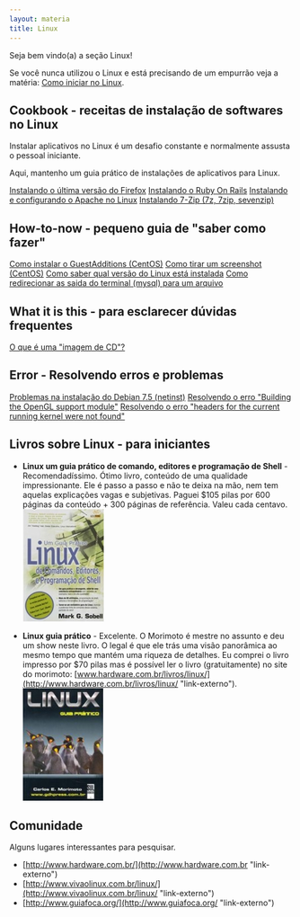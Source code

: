 ```yaml
---
layout: materia
title: Linux
---
```


Seja bem vindo(a) a seção Linux!
   
Se você nunca utilizou o Linux e está precisando de um empurrão veja a matéria:
[Como iniciar no Linux](./como-iniciar-no-linux/ "Como iniciar no Linux").



Cookbook - receitas de instalação de softwares no Linux
---

Instalar  aplicativos no Linux é um desafio constante e normalmente assusta o pessoal iniciante.

Aqui, mantenho um guia prático de instalações de aplicativos para Linux.

<div class="list-group">
    <a href="/linux/instalando-firefox/" class="list-group-item">Instalando o última versão do Firefox</a>
    <a href="/linux/instalando-ruby-on-rails/" class="list-group-item">Instalando o Ruby On Rails</a>
    <a href="/linux/instalando-apache-via-yum-apt-get/" class="list-group-item">Instalando e configurando o Apache no Linux</a>
    <a href="/linux/instalando-7z/" class="list-group-item">Instalando 7-Zip (7z, 7zip, sevenzip)</a>
    <!--<a href="" class="list-group-item"></a>-->
</div> 



How-to-now - pequeno guia de "saber como fazer"
---

<div class="list-group">
    <a href="/linux/vbox-guest-additions/" class="list-group-item">Como instalar o GuestAdditions (CentOS)</a>
    <a href="/linux/gnome-screenshot/" class="list-group-item">Como tirar um screenshot (CentOS)</a>
    <a href="/linux/como-saber-qual-versao-do-linux-esta-instalada/" class="list-group-item">Como saber qual versão do Linux está instalada</a>
    <a href="/linux/redirecionar-a-saida-do-terminal-para-arquivo/" class="list-group-item">Como redirecionar as saida do terminal (mysql) para um arquivo</a>
    <!--<a href="" class="list-group-item"></a>-->
</div> 


What it is this - para esclarecer dúvidas frequentes
---

<div class="list-group">
    <a href="/linux/imagem-cd-iso/" class="list-group-item">O que é uma "imagem de CD"?</a>
    <!--<a href="" class="list-group-item"></a>-->
</div> 


Error - Resolvendo erros e problemas
---

<div class="list-group">
    <a href="/linux/problemas-instalacao-debian-7-5/" class="list-group-item">Problemas na instalação do Debian 7.5 (netinst)</a>
    <a href="/linux/vbox-building-the-opengl-support-module/" class="list-group-item">Resolvendo o erro "Building the OpenGL support module"</a>
    <a href="/linux/vbox-headers-for-the-current-running-kernel-were-not-found/" class="list-group-item">Resolvendo o erro "headers for the current running kernel were not found"</a>
    <!--<a href="" class="list-group-item"></a>-->
</div> 



Livros sobre Linux - para iniciantes
---

 - __Linux um guia prático de comando, editores e programação de Shell__ - Recomendadíssimo. Ótimo livro, conteúdo de uma qualidade impressionante. Ele é passo a passo
e não te deixa na mão, nem tem aquelas explicações vagas e subjetivas. Paguei $105 pilas por 600 páginas da conteúdo + 300
páginas de referência. Valeu cada centavo.
<br/> ![Figura da capa do livro 'Linux, um guia prático'](livro-linux-guia-pratico.jpeg "linux")

 - __Linux guia prático__ - Excelente. O Morimoto é mestre no assunto e deu um show neste livro. O legal é que ele trás 
uma visão panorâmica ao mesmo tempo que mantém uma riqueza de detalhes. Eu comprei o livro impresso por $70 pilas mas é possível
ler o livro (gratuitamente) no site do morimoto: [www.hardware.com.br/livros/linux/](http://www.hardware.com.br/livros/linux/ "link-externo").
<br/> ![Figura da capa do livro 'Linux, guia prático'](linux-guia-pratico-morimoto.jpg "linux")


Comunidade
---

Alguns lugares interessantes para pesquisar.

- [http://www.hardware.com.br/](http://www.hardware.com.br "link-externo")
- [http://www.vivaolinux.com.br/linux/](http://www.vivaolinux.com.br/linux/ "link-externo")
- [http://www.guiafoca.org/](http://www.guiafoca.org/ "link-externo")
